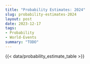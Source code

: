 ```yaml
---
title: "Probability Estimates: 2024"
slug: probability-estimates-2024
layout: post
date: 2023-12-17
tags:
- Probability
- World-Events
summary: "TODO"
---
```


{{< data/probability_estimate_table >}}